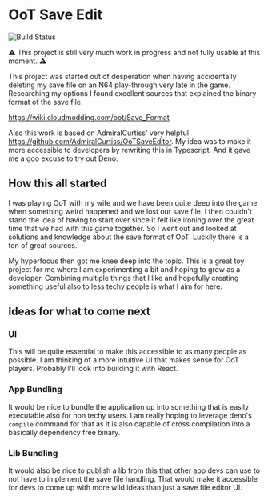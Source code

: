 # OoT Save Edit

![Build Status](https://github.com/calmez/oot-save-edit/actions/workflows/main.yml/badge.svg)

⚠️ This project is still very much work in progress and not fully usable at this
moment. ⚠️

This project was started out of desperation when having accidentally deleting my
save file on an N64 play-through very late in the game. Researching my options I
found excellent sources that explained the binary format of the save file.

<https://wiki.cloudmodding.com/oot/Save_Format>

Also this work is based on AdmiralCurtiss' very helpful
<https://github.com/AdmiralCurtiss/OoTSaveEditor>. My idea was to make it more
accessible to developers by rewriting this in Typescript. And it gave me a goo
excuse to try out Deno.

## How this all started

I was playing OoT with my wife and we have been quite deep into the game when
something weird happened and we lost our save file. I then couldn't stand the
idea of having to start over since it felt like ironing over the great time that
we had with this game together. So I went out and looked at solutions and
knowledge about the save format of OoT. Luckily there is a ton of great sources.

My hyperfocus then got me knee deep into the topic. This is a great toy project
for me where I am experimenting a bit and hoping to grow as a developer.
Combining multiple things that I like and hopefully creating something useful
also to less techy people is what I aim for here.

## Ideas for what to come next

### UI

This will be quite essential to make this accessible to as many people as
possible. I am thinking of a more intuitive UI that makes sense for OoT players.
Probably I'll look into building it with React.

### App Bundling

It would be nice to bundle the application up into something that is easily
executable also for non techy users. I am really hoping to leverage deno's
`compile` command for that as it is also capable of cross compilation into a
basically dependency free binary.

### Lib Bundling

It would also be nice to publish a lib from this that other app devs can use to
not have to implement the save file handling. That would make it accessible for
devs to come up with more wild ideas than just a save file editor UI.
